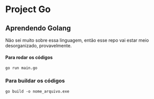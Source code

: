 # Project Go

## Aprendendo Golang

Não sei muito sobre essa linguagem, então esse repo vai estar meio desorganizado, provavelmente.

#### Para rodar os códigos

```
go run main.go
```

### Para buildar os códigos

```
go build -o nome_arquivo.exe
```